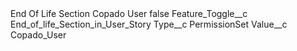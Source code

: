 <?xml version="1.0" encoding="UTF-8"?>
<CustomMetadata xmlns="http://soap.sforce.com/2006/04/metadata" xmlns:xsi="http://www.w3.org/2001/XMLSchema-instance" xmlns:xsd="http://www.w3.org/2001/XMLSchema">
    <label>End Of Life Section Copado User</label>
    <protected>false</protected>
    <values>
        <field>Feature_Toggle__c</field>
        <value xsi:type="xsd:string">End_of_life_Section_in_User_Story</value>
    </values>
    <values>
        <field>Type__c</field>
        <value xsi:type="xsd:string">PermissionSet</value>
    </values>
    <values>
        <field>Value__c</field>
        <value xsi:type="xsd:string">Copado_User</value>
    </values>
</CustomMetadata>
